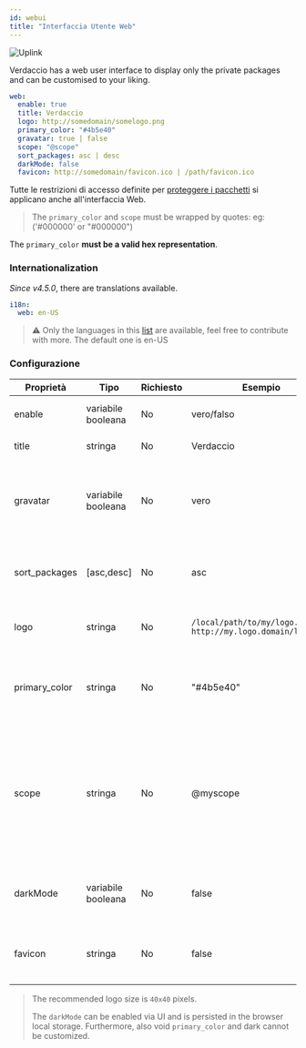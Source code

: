 ```yaml
---
id: webui
title: "Interfaccia Utente Web"
---
```


![Uplink](https://user-images.githubusercontent.com/558752/52916111-fa4ba980-32db-11e9-8a64-f4e06eb920b3.png)

Verdaccio has a web user interface to display only the private packages and can be customised to your liking.

```yaml
web:
  enable: true
  title: Verdaccio
  logo: http://somedomain/somelogo.png
  primary_color: "#4b5e40"
  gravatar: true | false
  scope: "@scope"
  sort_packages: asc | desc
  darkMode: false
  favicon: http://somedomain/favicon.ico | /path/favicon.ico
```

Tutte le restrizioni di accesso definite per [proteggere i pacchetti](protect-your-dependencies.md) si applicano anche all'interfaccia Web.

> The `primary_color` and `scope` must be wrapped by quotes: eg: ('#000000' or "#000000")

The `primary_color` **must be a valid hex representation**.

### Internationalization

*Since v4.5.0*, there are translations available.

```yaml
i18n:
  web: en-US
```

> ⚠️ Only the languages in this [list](https://github.com/verdaccio/ui/tree/master/i18n/translations) are available, feel free to contribute with more. The default one is en-US

### Configurazione

| Proprietà     | Tipo               | Richiesto | Esempio                                                       | Supporto      | Descrizione                                                                                                                                                      |
| ------------- | ------------------ | --------- | ------------------------------------------------------------- | ------------- | ---------------------------------------------------------------------------------------------------------------------------------------------------------------- |
| enable        | variabile booleana | No        | vero/falso                                                    | tutti         | abilita l'interfaccia web                                                                                                                                        |
| title         | stringa            | No        | Verdaccio                                                     | tutti         | Descrizione del titolo HTML                                                                                                                                      |
| gravatar      | variabile booleana | No        | vero                                                          | `>v4`      | Se questa proprietà viene abilitata, internamente verranno generati dei gravatar                                                                                 |
| sort_packages | [asc,desc]         | No        | asc                                                           | `>v4`      | Di default i pacchetti privati sono ordinati in ordine crescente                                                                                                 |
| logo          | stringa            | No        | `/local/path/to/my/logo.png` `http://my.logo.domain/logo.png` | tutti         | un URI in cui si trova il logo (logo intestazione)                                                                                                               |
| primary_color | stringa            | No        | "#4b5e40"                                                     | `>4`       | Il colore primario da utilizzare in tutta la IU (intestazione, ecc.)                                                                                             |
| scope         | stringa            | No        | @myscope                                                      | `>v3.x`    | Se si utilizza questo registro per uno specifico module scope, definire tale scope per impostarlo nell'intestazione delle istruzioni dell'interfaccia web utente |
| darkMode      | variabile booleana | No        | false                                                         | `>=v4.6.0` | This mode is an special theme for those want to live in the dark side                                                                                            |
| favicon       | stringa            | No        | false                                                         | `>=v5.0.1` | Display a custom favicon, can be local resource or valid url                                                                                                     |

> The recommended logo size is `40x40` pixels.
> 
> The `darkMode` can be enabled via UI and is persisted in the browser local storage. Furthermore, also void `primary_color` and dark cannot be customized.